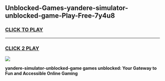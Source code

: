 
## Unblocked-Games-yandere-simulator-unblocked-game-Play-Free-7y4u8
<h3>
<a href="https://premium76.site?title=yandere-simulator-unblocked-game&ref=21A">CLICK TO PLAY</a></h3>
<hr>

<h3>
<a href="https://premium76.site?title=yandere-simulator-unblocked-game&ref=21A">CLICK 2 PLAY</a>
  
</h3>

<a href="https://premium76.site?title=yandere-simulator-unblocked-game&ref=21A"><img src="https://clearcache.store/games.png"></a>


**yandere-simulator-unblocked-game games unblocked: Your Gateway to Fun and Accessible Online Gaming**
